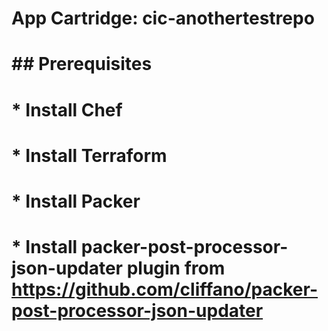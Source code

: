 # App Cartridge: cic-anothertestrepo
#
# ## Prerequisites
# * Install Chef
# * Install Terraform
# * Install Packer
# * Install packer-post-processor-json-updater plugin from https://github.com/cliffano/packer-post-processor-json-updater
